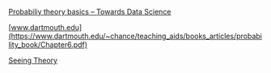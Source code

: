 [Probabiliy theory basics – Towards Data Science](https://towardsdatascience.com/probabiliy-theory-basics-4ef523ae0820)

[www.dartmouth.edu](https://www.dartmouth.edu/~chance/teaching_aids/books_articles/probability_book/Chapter6.pdf)

[Seeing Theory](https://seeing-theory.brown.edu/index.html)
